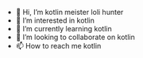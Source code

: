 - 👋 Hi, I’m kotlin meister loli hunter
- 👀 I’m interested in kotlin
- 🌱 I’m currently learning kotlin
- 💞️ I’m looking to collaborate on kotlin
- 📫 How to reach me kotlin
